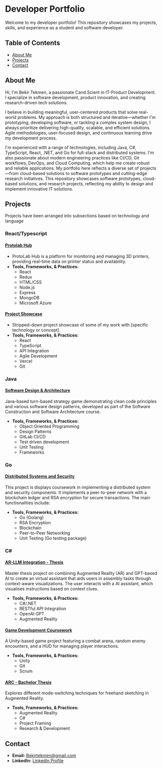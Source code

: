 # Developer Portfolio

Welcome to my developer portfolio! This repository showcases my projects, skills, and experience as a student and software developer.

## Table of Contents

- [About Me](#about-me)
- [Projects](#projects)
- [Contact](#contact)

## About Me
Hi, I'm Bekir Tekmen, a passionate Cand.Scient in IT-Product Development. I specialize in software development, product innovation, and creating research-driven tech solutions.

I believe in building meaningful, user-centered products that solve real-world problems. My approach is both structured and iterative—whether I'm prototyping, developing software, or tackling a complex system design, I always prioritize delivering high-quality, scalable, and efficient solutions. Agile methodologies, user-focused design, and continuous learning drive my development process.

I'm experienced with a range of technologies, including Java, C#, TypeScript, React, .NET, and Go for full-stack and distributed systems. I'm also passionate about modern engineering practices like CI/CD, Git workflows, DevOps, and Cloud Computing, which help me create robust and reliable applications. My portfolio here reflects a diverse set of projects—from cloud-based solutions to software prototypes and cutting-edge research initiatives.
This repository showcases software prototypes, cloud-based solutions, and research projects, reflecting my ability to design and implement innovative IT solutions.

## Projects
Projects have been arranged into subsections based on technology and language

### 

### React/Typescript

#### [Protolab Hub](https://github.com/Bakesu/Protolab-Hub)
- ProtoLab Hub is a platform for monitoring and managing 3D printers, providing real-time data on printer status and availability.
- **Tools, Frameworks, & Practices:**
  - React
  - Redux
  - HTML/CSS
  - Node.js
  - Express
  - MongoDB
  - Microsoft Azure

#### [Project Showcase](https://github.com/Bakesu/React-Project-Showcase)
- Stripped-down project showcase of some of my work with [specific technology or concept].
- **Tools, Frameworks, & Practices:**
  - React
  - TypeScript
  - API Integration
  - Agile Development
  - Vercel
  - Git

### Java

#### [Software Design & Architecture](https://github.com/Bakesu/software-design-architecture)
  Java-based turn-based strategy game demonstrating clean code principles and various
  software design patterns, developed as part of the Software Construction and Software Architecture course.
- **Tools, Frameworks, & Practices:**
  - Object Oriented Programming
  - Design Patterns
  - GitLab CI/CD
  - Test driven development
  - Unit Testing
  - Frameworks

### Go

#### [Distributed Systems and Security](https://github.com/Bakesu/Distributed-Systems-Coursework)
This project is displays coursework in implementing a distributed system and security components. It implements a peer-to-peer network with a blockchain ledger and RSA encryption for secure transactions. The main functionalities include:
- **Tools, Frameworks, & Practices:**
  - Go (Golang)
  - RSA Encryption
  - Blockchain
  - Peer-to-Peer Networking
  - Unit Testing (Go testing package)

### C#

#### [AR-LLM Integration - Thesis](https://github.com/Bakesu/AR-LLM-Integration)
  Master thesis project on combining Augmented Reality (AR) and GPT-based AI to create an 
  virtual assistant that aids users in assembly tasks through context-aware visualizations. The user interacts with a AI assistant, which visualises instructions based on context clues.
- **Tools, Frameworks, & Practices:**
  - C#/.NET
  - RESTful API Integration
  - OpenAI GPT
  - Augmented Reality

#### [Game Development Coursework](https://github.com/Bakesu/games-project-uni)
A Unity-based game project featuring a combat arena, random enemy encounters, and a HUD for managing player interactions. 
- **Tools, Frameworks, & Practices:**
  - Unity
  - Git
  - Scrum

#### [ARC - Bachelor Thesis](https://github.com/Bakesu/ARC-Bachelor-Project)
Explores different mode-switching techniques for freehand sketching in Augmented Reality. 
- **Tools, Frameworks, & Practices:**
  - Augmented Reality
  - C#
  - Project Framing
  - Research & Development

## Contact

- **Email:** Bekirtekmen@gmail.com
- **LinkedIn:** [LinkedIn Profile](https://www.linkedin.com/in/bekir-tekmen-ab0629212/)

